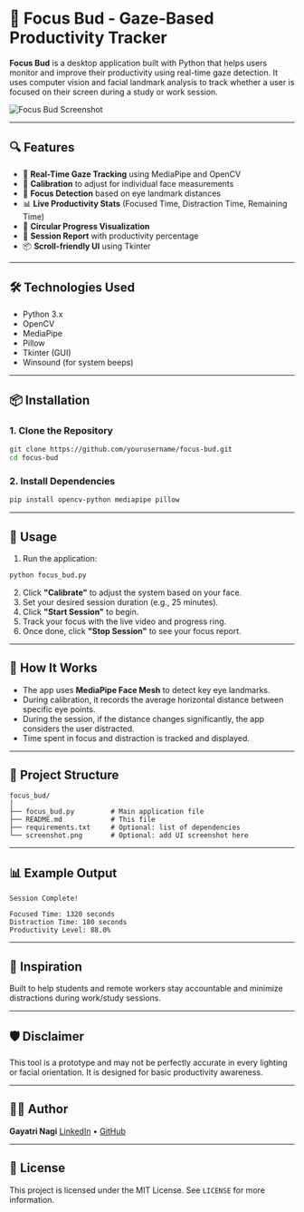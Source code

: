 # 🎯 Focus Bud - Gaze-Based Productivity Tracker

**Focus Bud** is a desktop application built with Python that helps users monitor and improve their productivity using real-time gaze detection. It uses computer vision and facial landmark analysis to track whether a user is focused on their screen during a study or work session.

![Focus Bud Screenshot](screenshot.png) <!-- Replace with your actual screenshot file -->

---

## 🔍 Features

- 🔁 **Real-Time Gaze Tracking** using MediaPipe and OpenCV
- 🎯 **Calibration** to adjust for individual face measurements
- 🧠 **Focus Detection** based on eye landmark distances
- 📊 **Live Productivity Stats** (Focused Time, Distraction Time, Remaining Time)
- 🔁 **Circular Progress Visualization**
- 🧾 **Session Report** with productivity percentage
- 📦 **Scroll-friendly UI** using Tkinter

---

## 🛠 Technologies Used

- Python 3.x
- OpenCV
- MediaPipe
- Pillow
- Tkinter (GUI)
- Winsound (for system beeps)

---

## 📦 Installation

### 1. Clone the Repository

```bash
git clone https://github.com/yourusername/focus-bud.git
cd focus-bud
````

### 2. Install Dependencies

```bash
pip install opencv-python mediapipe pillow
```

---

## 🚀 Usage

1. Run the application:

```bash
python focus_bud.py
```

2. Click **"Calibrate"** to adjust the system based on your face.
3. Set your desired session duration (e.g., 25 minutes).
4. Click **"Start Session"** to begin.
5. Track your focus with the live video and progress ring.
6. Once done, click **"Stop Session"** to see your focus report.

---

## 📸 How It Works

* The app uses **MediaPipe Face Mesh** to detect key eye landmarks.
* During calibration, it records the average horizontal distance between specific eye points.
* During the session, if the distance changes significantly, the app considers the user distracted.
* Time spent in focus and distraction is tracked and displayed.

---

## 📁 Project Structure

```
focus_bud/
│
├── focus_bud.py         # Main application file
├── README.md            # This file
├── requirements.txt     # Optional: list of dependencies
└── screenshot.png       # Optional: add UI screenshot here
```

---

## 📊 Example Output

```
Session Complete!

Focused Time: 1320 seconds
Distraction Time: 180 seconds
Productivity Level: 88.0%
```

---

## 🧠 Inspiration

Built to help students and remote workers stay accountable and minimize distractions during work/study sessions.

---

## 🛡️ Disclaimer

This tool is a prototype and may not be perfectly accurate in every lighting or facial orientation. It is designed for basic productivity awareness.

---

## 👩‍💻 Author

**Gayatri Nagi**
[LinkedIn](https://www.linkedin.com/in/gayatri-nagi-2a586325a/) • [GitHub](https://github.com/gayatrinagi)

---

## 📃 License

This project is licensed under the MIT License. See `LICENSE` for more information.


